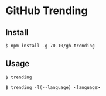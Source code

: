 # GitHub Trending

## Install

```
$ npm install -g 70-10/gh-trending
```

## Usage

```
$ trending
```

```
$ trending -l(--language) <language>
```
